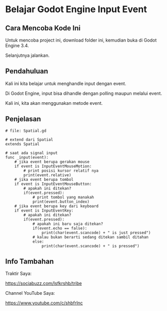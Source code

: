 # Belajar Godot Engine Input Event
## Cara Mencoba Kode Ini

Untuk mencoba project ini, download folder ini, kemudian buka di Godot Engine 3.4.

Selanjutnya jalankan.

## Pendahuluan

Kali ini kita belajar untuk menghandle input dengan event.

Di Godot Engine, input bisa dihandle dengan polling maupun melalui event.

Kali ini, kita akan menggunakan metode event.

## Penjelasan

```
# file: Spatial.gd

# extend dari Spatial
extends Spatial

# saat ada signal input
func _input(event):
	# jika event berupa gerakan mouse
	if event is InputEventMouseMotion:
		# print posisi kursor relatif nya
		print(event.relative)
	# jika event berupa tombol
	if event is InputEventMouseButton:
		# apakah ini ditekan?
		if(event.pressed):
			# print tombol yang manakah
			print(event.button_index)
	# jika event berupa key dari keyboard
	if event is InputEventKey:
		# apakah ini ditekan?
		if(event.pressed):
			# apakah ini baru saja ditekan?
			if(event.echo == false):
				print(char(event.scancode) + " is just pressed")
			# kalau bukan berarti sedang ditekan sambil ditahan
			else:
				print(char(event.scancode) + " is pressed")
```

## Info Tambahan

Traktir Saya:

https://sociabuzz.com/lsfkrshb/tribe

Channel YouTube Saya:

https://www.youtube.com/c/shbfrlnc